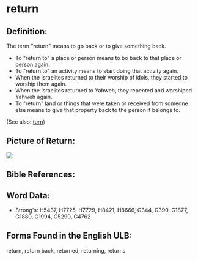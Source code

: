 # return

## Definition:

The term "return" means to go back or to give something back.

* To "return to" a place or person means to bo back to that place or person again.
* To "return to" an activity means to start doing that activity again.
* When the Israelites returned to their worship of idols, they started to worship them again.
* When the Israelites returned to Yahweh, they repented and worshiped Yahweh again.
* To "return" land or things that were taken or received from someone else means to give that property back to the person it belongs to.

(See also: [turn](../other/turn.md))

## Picture of Return:

<a href="https://content.bibletranslationtools.org/WycliffeAssociates/en_tw/raw/branch/master/PNGs/r/Return.png"><img src="https://content.bibletranslationtools.org/WycliffeAssociates/en_tw/raw/branch/master/PNGs/r/Return.png" ></a>

## Bible References:

## Word Data:

* Strong's: H5437, H7725, H7729, H8421, H8666, G344, G390, G1877, G1880, G1994, G5290, G4762

## Forms Found in the English ULB:

return, return back, returned, returning, returns


